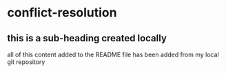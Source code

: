 # conflict-resolution

## this is a sub-heading created locally

all of this content added to the README file has been added from my local git repository 
